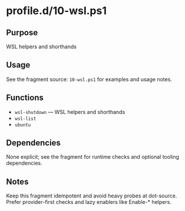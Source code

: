 profile.d/10-wsl.ps1
====================

Purpose
-------
WSL helpers and shorthands

Usage
-----
See the fragment source: `10-wsl.ps1` for examples and usage notes.

Functions
---------
- `wsl-shutdown` — WSL helpers and shorthands
- `wsl-list`
- `ubuntu`

Dependencies
------------
None explicit; see the fragment for runtime checks and optional tooling dependencies.

Notes
-----
Keep this fragment idempotent and avoid heavy probes at dot-source. Prefer provider-first checks and lazy enablers like Enable-* helpers.

